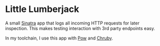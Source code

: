 Little Lumberjack 
=================

A small [Sinatra](https://github.com/sinatra/sinatra) app that logs all
incoming HTTP requests for later inspection.  This makes testing
interaction with 3rd party endpoints easy.

In my toolchain, I use this app with [Pow](http://pow.cx/) and
[Chruby](https://github.com/postmodern/chruby).


